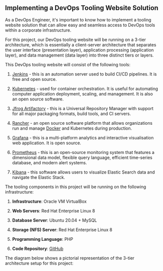 
## Implementing a DevOps Tooling Website Solution

As a DevOps Engineer, it's important to know how to implement a tooling website solution that can allow easy and seamless access to DevOps tools within a corporate infrastructure.

For this project, our DevOps tooling website will be running on a 3-tier architecture, which is essentially a client-server architecture that separates the user interface (presentation layer), application processing (application layer), and data management (data layer) into three distinct tiers or layers. 

This DevOps tooling website will consist of the following tools:

1. [Jenkins](https://jenkins.io/) - this is an automation server used to build CI/CD pipelines. It is free and open source.

2. [Kubernetes](https://kubernetes.io/) - used for container orchestration. It is useful for automating computer application deployment, scaling, and management. It is also an open source software.

3. [Jfrog Artifactory](https://jfrog.com/artifactory/) - this is a Universal Repository Manager with support for all major packaging formats, build tools, and CI servers.

4. [Rancher](https://www.rancher.com/) - an open source software platform that allows organizations run and manage [Docker](https://www.docker.com/) and Kubernetes during production.

5. [Grafana](https://grafana.com/) - this is a multi-platform analytics and interactive visualisation web application. It is open source.

6. [Prometheus](https://prometheus.io/) - this is an open-source monitoring system that features a dimensional data model, flexible query language, efficient time-series database, and modern alert systems.

7. [Kibana](https://www.elastic.co/kibana) - this software allows users to visualize Elastic Search data and navigate the Elastic Stack.

The tooling components in this project will be running on the following infrastructure:

1. **Infrastructure**: Oracle VM VirtualBox

2. **Web Servers**: Red Hat Enterprise Linux 8

3. **Database Server**: Ubuntu 20.04 + MySQL

4. **Storage (NFS) Server**: Red Hat Enterprise Linux 8

5. **Programming Language**: PHP

6. **Code Repository**: [GitHub](https://github.com/darey-io/tooling)

The diagram below shows a pictorial representation of the 3-tier architecture setup for this project: